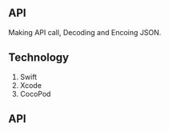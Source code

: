 ## API

Making API call, Decoding  and Encoing JSON.

## Technology

1. Swift
2. Xcode
3. CocoPod

## API



